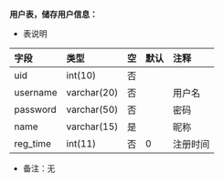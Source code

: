 ﻿
**用户表，储存用户信息：** 

- 表说明

|字段     |类型         |空       |默认     |注释      |
|:----    |:----       |:----    |:----    |:----    |
|uid      |int(10)     |否       |         |         |
|username |varchar(20) |否       |         |用户名    |
|password |varchar(50) |否       |         |密码      |
|name     |varchar(15) |是       |         |昵称      |
|reg_time |int(11)     |否       | 0       |注册时间   |

- 备注：无

